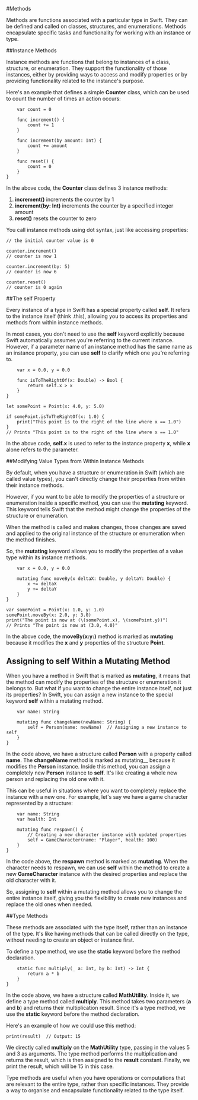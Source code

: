 #Methods

Methods are functions associated with a particular type in Swift. They can be defined and called on classes, structures, and enumerations. Methods encapsulate specific tasks and functionality for working with an instance or type.

##Instance Methods

Instance methods are functions that belong to instances of a class, structure, or enumeration. They support the functionality of those instances, either by providing ways to access and modify properties or by providing functionality related to the instance's purpose.

Here's an example that defines a simple __Counter__ class, which can be used to count the number of times an action occurs:

```class Counter {
    var count = 0
    
    func increment() {
        count += 1
    }
    
    func increment(by amount: Int) {
        count += amount
    }
    
    func reset() {
        count = 0
    }
}
```

In the above code, the __Counter__ class defines 3 instance methods:

1. __increment()__ increments the counter by 1
2. __increment(by: Int)__ increments the counter by a specified integer amount
3. __reset()__ resets the counter to zero

You call instance methods using dot syntax, just like accessing properties:

```let counter = Counter()
// the initial counter value is 0

counter.increment()
// counter is now 1

counter.increment(by: 5)
// counter is now 6

counter.reset()
// counter is 0 again
```

##The self Property

Every instance of a type in Swift has a special property called __self__. It refers to the instance itself (think .this), allowing you to access its properties and methods from within instance methods. 

In most cases, you don't need to use the __self__ keyword explicitly because Swift automatically assumes you're referring to the current instance. However, if a parameter name of an instance method has the same name as an instance property, you can use __self__ to clarify which one you're referring to.

```struct Point {
    var x = 0.0, y = 0.0
    
    func isToTheRightOf(x: Double) -> Bool {
        return self.x > x
    }
}

let somePoint = Point(x: 4.0, y: 5.0)

if somePoint.isToTheRightOf(x: 1.0) {
    print("This point is to the right of the line where x == 1.0")
}
// Prints "This point is to the right of the line where x == 1.0"
```

In the above code, __self.x__ is used to refer to the instance property __x__, while __x__ alone refers to the parameter.

##Modifying Value Types from Within Instance Methods

By default, when you have a structure or enumeration in Swift (which are called value types), you can't directly change their properties from within their instance methods. 

However, if you want to be able to modify the properties of a structure or enumeration inside a specific method, you can use the __mutating__ keyword. This keyword tells Swift that the method might change the properties of the structure or enumeration. 

When the method is called and makes changes, those changes are saved and applied to the original instance of the structure or enumeration when the method finishes. 

So, the __mutating__ keyword allows you to modify the properties of a value type within its instance methods.

```struct Point {
    var x = 0.0, y = 0.0
    
    mutating func moveBy(x deltaX: Double, y deltaY: Double) {
        x += deltaX
        y += deltaY
    }
}

var somePoint = Point(x: 1.0, y: 1.0)
somePoint.moveBy(x: 2.0, y: 3.0)
print("The point is now at (\(somePoint.x), \(somePoint.y))")
// Prints "The point is now at (3.0, 4.0)"
```

In the above code, the __moveBy(x:y:)__ method is marked as __mutating__ because it modifies the __x__ and __y__ properties of the structure __Point__.

## Assigning to self Within a Mutating Method

When you have a method in Swift that is marked as __mutating__, it means that the method can modify the properties of the structure or enumeration it belongs to. But what if you want to change the entire instance itself, not just its properties? In Swift, you can assign a new instance to the special keyword __self__ within a mutating method.

```struct Person {
    var name: String

    mutating func changeName(newName: String) {
        self = Person(name: newName)  // Assigning a new instance to self
    }
}
```

In the code above, we have a structure called __Person__ with a property called __name__. The __changeName__ method is marked as mutating__ because it modifies the __Person__ instance. Inside this method, you can assign a completely new __Person__ instance to __self__. It's like creating a whole new person and replacing the old one with it.

This can be useful in situations where you want to completely replace the instance with a new one. For example, let's say we have a game character represented by a structure:

```struct GameCharacter {
    var name: String
    var health: Int

    mutating func respawn() {
        // Creating a new character instance with updated properties
        self = GameCharacter(name: "Player", health: 100)
    }
}
```

In the code above, the __respawn__ method is marked as __mutating__. When the character needs to respawn, we can use __self__ within the method to create a new __GameCharacter__ instance with the desired properties and replace the old character with it.

So, assigning to __self__ within a mutating method allows you to change the entire instance itself, giving you the flexibility to create new instances and replace the old ones when needed.

##Type Methods

These methods are associated with the type itself, rather than an instance of the type. It's like having methods that can be called directly on the type, without needing to create an object or instance first.

To define a type method, we use the __static__ keyword before the method declaration.

```struct MathUtility {
    static func multiply(_ a: Int, by b: Int) -> Int {
        return a * b
    }
}
```

In the code above, we have a structure called __MathUtility__. Inside it, we define a type method called __multiply__. This method takes two parameters (__a__ and __b__) and returns their multiplication result. Since it's a type method, we use the __static__ keyword before the method declaration.

Here's an example of how we could use this method:

```let result = MathUtility.multiply(5, by: 3)
print(result)  // Output: 15
```

We directly called __multiply__ on the __MathUtility__ type, passing in the values 5 and 3 as arguments. The type method performs the multiplication and returns the result, which is then assigned to the __result__ constant. Finally, we print the result, which will be 15 in this case.

Type methods are useful when you have operations or computations that are relevant to the entire type, rather than specific instances. They provide a way to organise and encapsulate functionality related to the type itself.